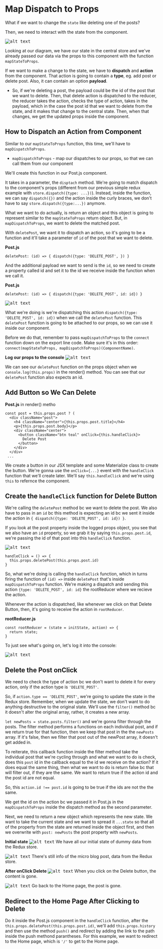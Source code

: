 # Map Dispatch to Props

What if we want to change the ```state``` like deleting one of the posts?

Then, we need to interact with the state from the component.

<kbd>![alt text](img/reduxchangedata.png "screenshot")</kbd>

Looking at our diagram, we have our state in the central store and we've already passed our data via the props to this component with the function ```mapStateToProps```.

If we want to make a change to the state, we have to **dispatch** and **action** from the component. That action is going to contain a **type**, eg. add post or delete post. Also, it can contain an option **payload**.

* So, if we're deleting a post, the payload could be the id of the post that we want to delete. Then, that delete action is dispatched to the reducer, the reducer takes the action, checks the type of action, takes in the payload, which in the case the post id that we want to delete from the state, and it makes that change to the central state. Then, when that changes, we get the updated props inside the component.

## How to Dispatch an Action from Component

Similar to our ```mapStateToProps``` function, this time, we'll have to ```mapDispatchToProps```.

* ```mapDispatchToProps``` - map our dispatches to our props, so that we can call them from our component

We'll create this function in our Post.js component.

It takes in a parameter, the ```disptach``` method. We're going to match dispatch to the component's props (different from our previous simple redux example with ```store.dispatch({type: ...})```). Instead, inside the function, we can say ```dispatch({})``` and the action inside the curly braces, we don't have to say ```store.dispatch({type:...})``` anymore.

What we want to do actually, is return an object and this object is going to represent similar to the ```mapStateToProps``` return object. But, in ```mapDispatchToProps```, we want to delete the matched post.

With ```deletePost```, we want it to dispatch an action, so it's going to be a function and it'll take a parameter of ```id``` of the post that we want to delete.

**Post.js**
```
deletePost: (id) => { dispatch({type: 'DELETE_POST', }) }
```

And the additional payload we want to send is the ```id```, so we need to create a property called id and set it to the id we receive inside the function when we call it.

**Post.js**
```
deletePost: (id) => { dispatch({type: 'DELETE_POST', id: id}) }
```

<kbd>![alt text](img/payloadid.png "screenshot")</kbd>

What we're doing is we're dispatching this action ```dispatch({type: 'DELETE_POST', id: id})``` when we call the ```deletePost``` function. This ```deletePost``` function is going to be attached to our props, so we can use it inside our component.

Before we do that, remember to pass ```mapDispatchToProps``` to the ```connect``` function down on the export line code. Make sure it's in this order: ```connect(mapStateToProps, mapDispatchToProps)(ComponentName)```.

**Log our props to the console**
<kbd>![alt text](img/deletemethod.png "screenshot")</kbd>

We can see our ```deletePost``` function on the props object when we ```console.log(this.props)``` in the render() method. You can see that our ```deletePost``` function also expects an id. 

## Add Button so We Can Delete

**Post.js** in render() metho
```
const post = this.props.post ? (
  <div className="post">
    <h4 className="center">{this.props.post.title}</h4>
    <p>{this.props.post.body}</p>
    <div className="center">
      <button className="btn teal" onClick={this.handleClick}>
        Delete Post
      </button>
    </div>
  </div>
 ... 
```

We create a button in our JSX template and some Materialize class to create the button. We're gonna use the ```onClick={...}``` event with the ```handleClick``` function that we'll create later. We'll say ```this.handleClick``` and we're using ```this``` to refernce the component.

## Create the ```handleClick``` function for Delete Button

We're calling the ```deletePost``` method bc we want to delete the post. We also have to pass in an ```id``` bc this method is expecting an id bc we sent it inside the action in ```{ dispatch({type: 'DELETE_POST', id: id}) }```.

If you look at the post property inside the logged props object, you see that we also have an ```id``` property, so we grab it by saying ```this.props.post.id```, we're passing the id of that post into this ```handleClick``` function.

<kbd>![alt text](img/idpropertyinobj.png "screenshot")</kbd>

```
handleClick = () => {
  this.props.deletePost(this.props.post.id)
}
```

So, what we're doing is calling the ```handleClick``` function, which in turns firing the function of ```(id) =>``` inside ```deletePost``` that's inside ```mapDispatchToProps``` function. We're making a dispatch and sending this action ```{type: 'DELETE_POST', id: id}``` the  rootReducer where we recieve the action.

Whenever the action is dispatched, like whenever we click on that Delete Button, then, it's going to receive the action in ```rootReducer```. 

**rootReducer.js**
```
const rootReducer = (state = initState, action) => {
  return state;
} 
```

To just see what's going on, let's log it into the console:

<kbd>![alt text](img/click.png "screenshot")</kbd>

## Delete the Post onClick

We need to check the type of action bc we don't want to delete it for every action, only if the action type is ```'DELETE_POST'```.

So, if ```action.type == 'DELETE_POST'```, we're going to update the state in the Redux store. Remember, when we update the state, we don't want to do anything destructive to the original state. We'll use the ```filter()``` method bc it doesn't alter the original array, rather, it creates a new array.

```let newPosts = state.posts.filter()``` and we're gonna filter through the posts. The filter method performs a functions on each individual post, and if we return true for that function, then we keep that post in the the ```newPosts``` array. If it's false, then we filter that post out of the newPost array, it doesn't get added in.

To reiterate, this callback function inside the filter method take the individual post that we're cycling through and what we want to do is check, does this ```post``` id in the callback equal to the id we receive on the action? If it does equal the same thing, then what we want to do is return false bc that will filter out, if they are the same. We want to return true if the action id and the post id are not equal.

So, this ```action.id !== post.id``` is going to be true if the ids are not the the same.

We get the id on the action bc we passed it in Post.js in the ```mapDispatchToProps``` inside the dispatch method as the second parameter.

Next, we need to return a new object which represents the new state. We want to take the current state and we want to spread it ```...state``` so that all of the property from the state are returned inside the object first, and then we overwrite with ```post: newPosts``` the post property with ```newPosts```.

**Initial state**
<kbd>![alt text](img/initialstate.png "screenshot")</kbd>
We have all our initial state of dummy data from the Redux store.

<kbd>![alt text](img/postpage.png "screenshot")</kbd>
There's still info of the micro blog post, data from the Redux store.

**After onClick Delete**
<kbd>![alt text](img/deletepost.png "screenshot")</kbd>
When you click on the Delete button, the content is gone.

<kbd>![alt text](img/newstate.png "screenshot")</kbd>
Go back to the Home page, the post is gone.

## Redirect to the Home Page After Clicking to Delete

Do it inside the Post.js component in the ```handleClick``` function, after the ```this.props.deletePost(this.props.post.id)```, we'll add ```this.props.history``` and then use the method ```push()``` and redirect by adding the link to the path inside the push methond parantheses. For this example, we want to redirect to the Home page, which is ```'/'``` to get to the Home page.

